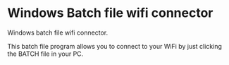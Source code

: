 # Windows Batch file wifi connector
Windows batch file wifi connector. 

This batch file program allows you to connect to your WiFi by just clicking the BATCH file in your PC.
